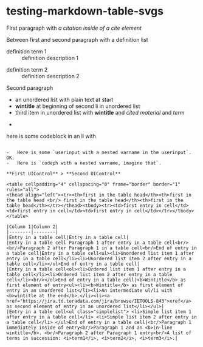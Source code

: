 # testing-markdown-table-svgs

First paragraph with *a citation inside of a cite element*

Between first and second paragraph with a definition list

<dl> <dt>definition term 1</dt><dd>​definition description 1</dd> </dl>
<dl> <dt>definition term 2</dt><dd>​definition description 2</dd> </dl>
Second paragraph

-   an unordered list with plain text at start
-   **wintitle** at beginning of second li in unordered list
-   third item in unordered list with **wintitle** and *cited material* and *term*
-   ```
here is some codeblock in an li with
```

-   Here is some `userinput with a nested varname in the userinput`. OK.
-   Here is `codeph with a nested varname, imagine that`.

**First UIControl** > **Second UIControl**

<table cellpadding="4" cellspacing="0" frame="border" border="1" rules="all">
<thead align="left"><tr><th>first in the table head</th><th>first in the table head <br/> first in the table head</th><th>first in the table head</th></tr></thead><tbody><tr><td>first entry in cell</td><td>first entry in cell</td><td>first entry in cell</td></tr></tbody></table>

|Column 1|Column 2|
|--------|--------|
|Entry in a table cell|Entry in a table cell|
|Entry in a table cell ​Paragraph 1 after entry in a table cell<br/><br/>​Paragraph 2 after Paragraph 1 in a table cell<br/>End of entry in a table cell|Entry in a table cell<ul><li>​Unordered list item 1 after entry in a table cell</li><li>​Unordered list item 2 after entry in a table cell</li></ul>End of entry in a table cell|
|Entry in a table cell<ol><li>​Ordered list item 1 after entry in a table cell</li><li>​Ordered list item 2 after entry in a table cell</li><br/></ol>End of entry in a table cell|<b>Wintitle</b> as first element of entry<ul><li>​<b>Wintitle</b> as first element of entry in an unordered list</li><li>​An intermediate ul/li with <b>wintitle at the end</b>.</li><li>​<a href="https://jira.td.teradata.com/jira/browse/IETOOLS-843">xref</a> as second element of entry in an unordered list</li></ul>|
|Entry in a table cell<ul class="simplelist">​ <li>​Simple list item 1 after entry in a table cell</li> <li>​Simple list item 2 after entry in a table cell</li> </ul>End of entry in a table cell|<br/>​Paragraph 1 immediately inside of entry<br/>Paragraph 1 and an <b>in-line wintitle</b>. <br/>​Paragraph 2 after Paragraph 1 entry<br/>A list of terms in succession: <i>term1</i>, <i>term2</i>, <i>term3</i>.|

